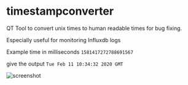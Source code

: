 # timestampconverter
QT Tool to convert unix times to human readable times for bug fixing. 

Especially useful for monitoring Influxdb logs

Example time in milliseconds `1581417272788691567`

give the output `Tue Feb 11 10:34:32 2020 GMT`

![screenshot](https://raw.githubusercontent.com/camccar/timestampconverter/master/screenshot.png)


